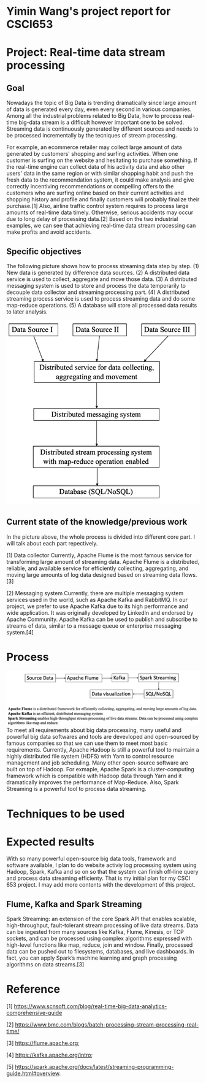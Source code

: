 # Yimin Wang's project report for CSCI653
# Project: Real-time data stream processing
## Goal
Nowadays the topic of Big Data is trending dramatically since large amount of data is generated every day, even every second in various companies. Among all the industrial problems related to Big Data, how to process real-time big-data stream  is a difficult however important one to be solved. Streaming data is continuously generated by different sources and needs to be processed incrementally by the tecniques of stream processing.

For example, an ecommerce retailer may collect large amount of data generated by customers' shopping and surfing activities. When one customer is surfing on the website and hesitating to purchase something. If the real-time engine can collect data of his activity data and also other users' data in the same region or with similar shopping habit and push the fresh data to the recommendation system, it could make analysis and give correctly incentiving recommendations or compelling offers to the customers who are surfing online based on their current activities and shopping history and profile and finally customers will probably finalize their purchase.[1] Also, airline traffic control system requires to process large amounts of real-time data timely. Otherwise, serious accidents may occur due to long delay of processing data.[2] Based on the two industrial examples, we can see that achieving real-time data stream processing can make profits and avoid accidents.

## Specific objectives
The following picture shows how to process streaming data step by step. 
(1) New data is generated by difference data sources.
(2) A distributed data service is used to collect, aggregate and move those data.
(3) A distributed messaging system is used to store and process the data temporarily to decouple data collector and streaming processing part.
(4) A distributed streaming process service is used to process streaming data and do some map-reduce operations.
(5) A database will store all processed data results to later analysis.

![](pic/steps.png)

## Current state of the knowledge/previous work
In the picture above, the whole process is divided into different core part. I will talk about each part repectively.

(1) Data collector
Currently, Apache Flume is the most famous service for transforming large amount of streaming data. Apache Flume is a distributed, reliable, and available service for efficiently collecting, aggregating, and moving large amounts of log data designed based on streaming data flows. [3]

(2) Messaging system
Currently, there are multiple messaging system services used in the world, such as Apache Kafka and RabbitMQ. In our project, we prefer to use Apache Kafka due to its high performance and wide application. It was originally developed by LinkedIn and endorsed by Apache Community. Apache Kafka can be used to publish and subscribe to streams of data, similar to a message queue or enterprise messaging system.[4]

# Process
![](process.png)
To meet all requirements about big data processing, many useful and powerful big data softwares and tools are devevloped and open-sourced by famous companies so that we can use them to meet most basic requirements. Currently, Apache Hadoop is still a powerful tool to maintain a highly distributed file system (HDFS) with Yarn to control resource management and job scheduling. Many other open-source software are built on top of Hadoop. For exmaple, Apache Spark is a cluster-computing framework which is compatible with Hadoop data through Yarn and it dramatically improves the performance of Map-Reduce. Also, Spark Streaming is a powerful tool to process data streaming.


# Techniques to be used

# Expected results
With so many powerful open-source big data tools, framework and software available, I plan to do website activiy log processing system using Hadoop, Spark, Kafka and so on so that the system can finish off-line query and process data streaming efficienty. That is my initial plan for my CSCI 653 project. I may add more contents with the development of this project.


## Flume, Kafka and Spark Streaming




Spark Streaming: an extension of the core Spark API that enables scalable, high-throughput, fault-tolerant stream processing of live data streams. Data can be ingested from many sources like Kafka, Flume, Kinesis, or TCP sockets, and can be processed using complex algorithms expressed with high-level functions like map, reduce, join and window. Finally, processed data can be pushed out to filesystems, databases, and live dashboards. In fact, you can apply Spark’s machine learning and graph processing algorithms on data streams.[3]

# Reference
[1] https://www.scnsoft.com/blog/real-time-big-data-analytics-comprehensive-guide

[2] https://www.bmc.com/blogs/batch-processing-stream-processing-real-time/

[3] https://flume.apache.org;

[4] https://kafka.apache.org/intro;

[5] https://spark.apache.org/docs/latest/streaming-programming-guide.html#overview.

